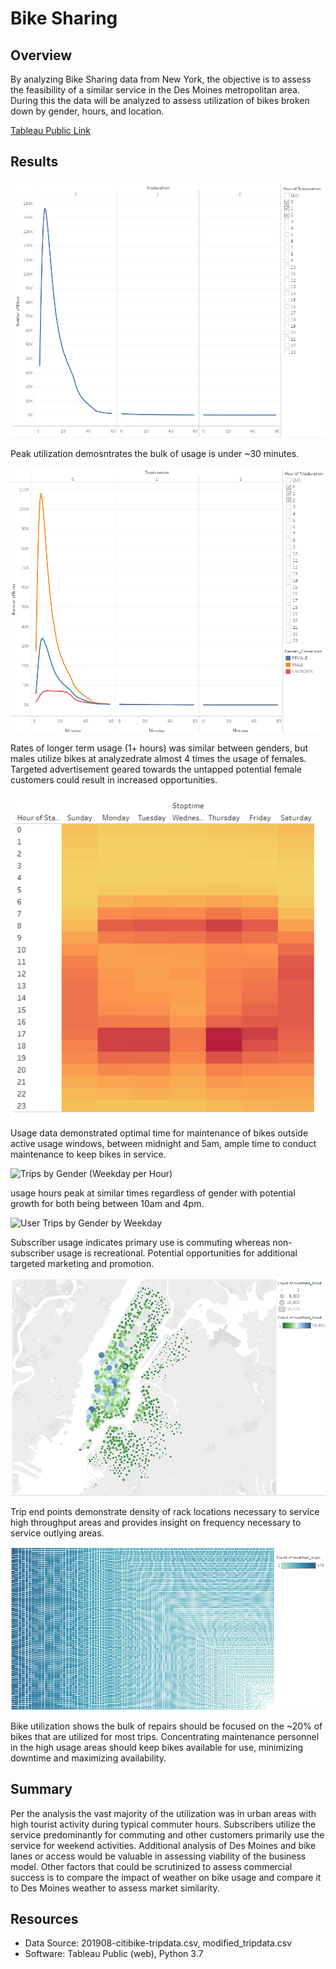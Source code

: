# Bike Sharing

## Overview

By analyzing Bike Sharing data from New York, the objective is to assess the feasibility of a similar
service in the Des Moines metropolitan area. During this the data will be analyzed to assess utilization
of bikes broken down by gender, hours, and location. 

[Tableau Public Link]("https://public.tableau.com/shared/P3JM8Z5P4?:display_count=n&:origin=viz_share_link")

## Results

![Checkout Times for Users](images/checkout_times_for_users.png)

Peak utilization demosntrates the bulk of usage is under ~30 minutes.

![Checkout Times by Gender](images/checkout_times_by_gender.png)

Rates of longer term usage (1+ hours) was similar between genders, but males utilize bikes at analyzedrate 
almost 4 times the usage of females. Targeted advertisement geared towards the untapped potential female 
customers could result in increased opportunities.

![Trips by Weekday for Each Hour](images/trips_by_weekday_for_each_hour.png)

Usage data demonstrated optimal time for maintenance of bikes outside active usage windows, between 
midnight and 5am, ample time to conduct maintenance to keep bikes in service.

![Trips by Gender (Weekday per Hour)](images/tips_by_gender_weekday_per_hour.png)

usage hours peak at similar times regardless of gender with potential growth for both being between 
10am and 4pm.

![User Trips by Gender by Weekday](images/user_trips_by_gender_weekday.png)

Subscriber usage indicates primary use is commuting whereas non-subscriber usage is recreational. Potential 
opportunities for additional targeted marketing and promotion.

![Trip Ending Locations](images/trip_ending_locations.png)

Trip end points demonstrate density of rack locations necessary to service high throughput areas and provides 
insight on frequency necessary to service outlying areas.

![Bike Utilization](images/bike_utilization.png)

Bike utilization shows the bulk of repairs should be focused on the ~20% of bikes that are utilized for most 
trips. Concentrating maintenance personnel in the high usage areas should keep bikes available for use, 
minimizing downtime and maximizing availability.

## Summary

Per the analysis the vast majority of the utilization was in urban areas with high tourist activity 
during typical commuter hours. Subscribers utilize the service predominantly for commuting and other 
customers primarily use the service for weekend activities. Additional analysis of Des Moines and bike 
lanes or access would be valuable in assessing viability of the business model. Other factors that 
could be scrutinized to assess commercial success is to compare the impact of weather on bike usage 
and compare it to Des Moines weather to assess market similarity.

## Resources

 - Data Source: 201908-citibike-tripdata.csv, modified_tripdata.csv
 - Software: Tableau Public (web), Python 3.7
